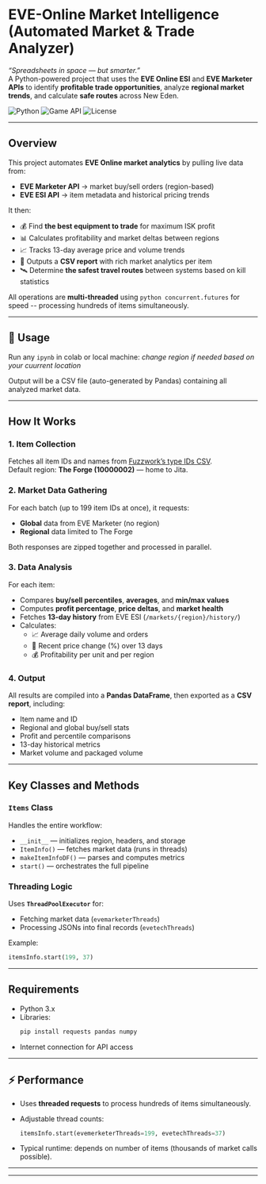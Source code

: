 #  EVE-Online Market Intelligence (Automated Market & Trade Analyzer)

*“Spreadsheets in space — but smarter.”*  
A Python-powered project that uses the **EVE Online ESI** and **EVE Marketer APIs** to identify **profitable trade opportunities**, analyze **regional market trends**, and calculate **safe routes** across New Eden.

![Python](https://img.shields.io/badge/Python-3.x-blue.svg)
![Game API](https://img.shields.io/badge/API-EVE%20ESI%20%2B%20EVE%20Marketer-orange.svg)
![License](https://img.shields.io/badge/License-MIT-green.svg)

---

## Overview

This project automates **EVE Online market analytics** by pulling live data from:
- **EVE Marketer API** → market buy/sell orders (region-based)
- **EVE ESI API** → item metadata and historical pricing trends

It then:
- 💰 Find **the best equipment to trade** for maximum ISK profit  
- 📊 Calculates profitability and market deltas between regions  
- 📈 Tracks 13-day average price and volume trends  
- 🧮 Outputs a **CSV report** with rich market analytics per item 
- 🛰️ Determine **the safest travel routes** between systems based on kill statistics   

All operations are **multi-threaded** using `python concurrent.futures` for speed -- processing hundreds of items simultaneously.

---

## 🚀 Usage

Run any `ipynb` in colab or local machine:
*change region if needed based on your cuurrent location*

Output will be a CSV file (auto-generated by Pandas) containing all analyzed market data.

---

##  How It Works

### 1. Item Collection
Fetches all item IDs and names from [Fuzzwork’s type IDs CSV](https://www.fuzzwork.co.uk/resources/typeids.csv).  
Default region: **The Forge (10000002)** — home to Jita.

### 2. Market Data Gathering
For each batch (up to 199 item IDs at once), it requests:
- **Global** data from EVE Marketer (no region)
- **Regional** data limited to The Forge

Both responses are zipped together and processed in parallel.

### 3. Data Analysis
For each item:
- Compares **buy/sell percentiles**, **averages**, and **min/max values**  
- Computes **profit percentage**, **price deltas**, and **market health**  
- Fetches **13-day history** from EVE ESI (`/markets/{region}/history/`)  
- Calculates:
  - 📈 Average daily volume and orders  
  - 📅 Recent price change (%) over 13 days  
  - 💰 Profitability per unit and per region  

### 4. Output
All results are compiled into a **Pandas DataFrame**, then exported as a **CSV report**, including:
- Item name and ID  
- Regional and global buy/sell stats  
- Profit and percentile comparisons  
- 13-day historical metrics  
- Market volume and packaged volume  

---

##  Key Classes and Methods

### `Items` Class
Handles the entire workflow:
- `__init__` — initializes region, headers, and storage
- `ItemInfo()` — fetches market data (runs in threads)
- `makeItemInfoDF()` — parses and computes metrics
- `start()` — orchestrates the full pipeline

### Threading Logic
Uses **`ThreadPoolExecutor`** for:
- Fetching market data (`evemarketerThreads`)
- Processing JSONs into final records (`evetechThreads`)

Example:
```python
itemsInfo.start(199, 37)
```

---




##  Requirements

- Python 3.x  
- Libraries:
  ```bash
  pip install requests pandas numpy
  ```
- Internet connection for API access

---


## ⚡ Performance

- Uses **threaded requests** to process hundreds of items simultaneously.  
- Adjustable thread counts:
  ```python
  itemsInfo.start(evemerketerThreads=199, evetechThreads=37)
  ```

- Typical runtime: depends on number of items (thousands of market calls possible).

---
---

